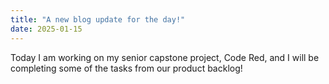 ```yaml
---
title: "A new blog update for the day!"
date: 2025-01-15
---
```


Today I am working on my senior capstone project, Code Red, and I will be completing some of the tasks from our product backlog!
